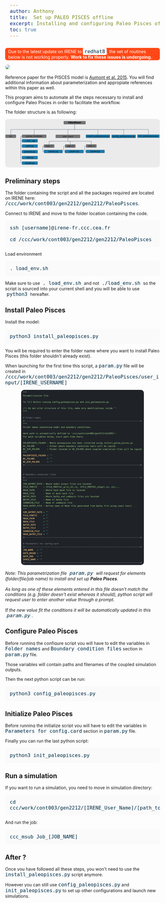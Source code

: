 ```yaml
---
author: Anthony
title:  Set up PALEO PISCES offline
excerpt: Installing and configuring Paleo Pisces offline
toc: true
---
```


<style>
    .initial-content div {border-radius: 10px; margin-bottom: 15px;}
    pre {background-color:#fafafa; padding:15px 0px; padding-left:15px;}
    code {background-color:#fafafa; color:#002d46; font-size:medium; padding: 2px 0px; border-radius: 4px;}
    .alert-warning code {background-color:#fafafa; color:#002d46; font-size:medium; padding: 2px 5px; border-radius: 4px;}
    img {border-radius: 10px;}
    .error {background-color:#ff4816; color:#ffffff; padding: 2px 10px; border-radius: 7px;}
    .alert-info code, .error code {padding:2px 5px;}
</style>

<div class="error">Due to the latest update on IRENE to <code>redhat8</code>, the set of routines below is not working properly. <b>Work to fix these issues is undergoing.</b></div> 


[![](https://img.shields.io/static/v1?label=Code&message=here&color=lightgrey&style=flat-square&logo=github)](https://github.com/Paleoclim-CNRS/PaleoPisces)

Reference paper for the PISCES model is [Aumont et al. 2015](https://gmd.copernicus.org/articles/13/3011/2020/gmd-13-3011-2020.html). You will find additional information about parameterization and appropiate references within this paper as well.

This program aims to automate all the steps necessary to install and configure Paleo Pisces in order to facilitate the workflow.

The folder structure is as following: 

<p align="center">
    <img src="/assets/images/Folder_paleo_pisces.png"  width="800">
</p>

## Preliminary steps

The folder containing the script and all the packages required are located on IRENE here: `/ccc/work/cont003/gen2212/gen2212/PaleoPisces`.

Connect to IRENE and move to the folder location containing the code.
```
ssh [username]@irene-fr.ccc.cea.fr

cd /ccc/work/cont003/gen2212/gen2212/PaleoPisces
```

Load environment
```
. load_env.sh
```

<div class="alert alert-warning">Make sure to use <code>. load_env.sh</code> and not <code>./load_env.sh</code> so the script is sourced into your current shell and you will be able to use <code>python3</code> hereafter.</div>

## Install Paleo Pisces

Install the model:
```
python3 install_paleopisces.py
```
You will be required to enter the folder name where you want to install Paleo Pisces (this folder shouldn't already exist).

When launching for the first time this script, a `param.py` file will be created in `/ccc/work/cont003/gen2212/gen2212/PaleoPisces/user_input/[IRENE_USERNAME]`

<p align="center">
    <img src="/assets/images/param_paleo_pisces.png"  width="400">
</p>

<div class="alert alert-info">
<em>Note: This parametrization file <code>param.py</code> will request for elements (folder/file/job name) to install and set up <b>Paleo Pisces</b>.<br><br>
As long as one of these elements entered in this file doesn't match the conditions (e.g. folder doesn't exist whereas it should), python script will request user to enter another value through a prompt.<br><br>
If the new value fit the conditions it will be automatically updated in this <code>param.py</code>.</em>
</div>

## Configure Paleo Pisces

Before running the configure script you will have to edit the variables in `Folder names` and `Boundary condition files` section in `param.py` file.

Those variables will contain paths and filenames of the coupled simulation outputs.

Then the next python script can be run:
```
python3 config_paleopisces.py
```

## Initialize Paleo Pisces

Before running the initialize script you will have to edit the variables in `Parameters for config.card` section in `param.py` file.

Finally you can run the last python script:
```
python3 init_paleopisces.py
```

## Run a simulation

If you want to run a simulation, you need to move in simulation directory:

```
cd ccc/work/cont003/gen2212/[IRENE_User_Name]/[path_to_PALEOPISCES]/modipsl/config/NEMO_v6/[JOB_NAME]
```

And run the job:
```
ccc_msub Job_[JOB_NAME]
```

## After ?

Once you have followed all these steps, you won't need to use the `install_paleopisces.py` script anymore. 

However you can still use `config_paleopisces.py` and `init_paleopisces.py` to set up other configurations and launch new simulations.